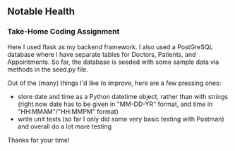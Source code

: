 ## Notable Health
### Take-Home Coding Assignment

Here I used flask as my backend framework.  I also used a PostGreSQL database
where I have separate tables for Doctors, Patients, and Appointments.  So far, 
the database is seeded with some sample data via methods in the seed.py file.

Out of the (many) things I'd like to improve, here are a few pressing ones:
- store date and time as a Python datetime object, rather than with strings 
(right now date has to be given in "MM-DD-YR" format, 
and time in "HH:MMAM"/"HH:MMPM" format)
- write unit tests (so far I only did some very basic testing with Postman) and 
overall do a lot more testing

Thanks for your time!